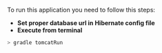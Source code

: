 To run this application you need to follow this steps:
* **Set proper database url in Hibernate config file**
* **Execute from terminal**

```bash
> gradle tomcatRun
``` 